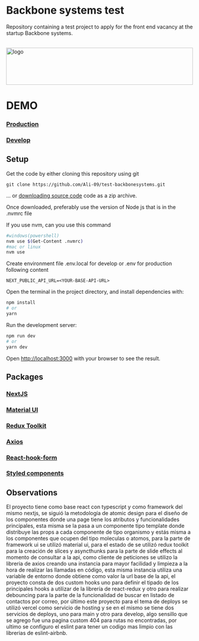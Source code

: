 # Backbone systems test

Repository containing a test project to apply for the front end vacancy at the startup Backbone systems.

<br/>
<img src="https://assets.website-files.com/6318e08ac4910dc571c44f02/6318e2d9ffc55451438398bf_BackboneSystems_Blanco.svg" alt="logo" width="100%" height="100"/>

# DEMO
### [Production](https://test-backbonesystems.vercel.app/)
### [Develop](https://test-backbonesystems-develop.vercel.app)

## Setup

Get the code by either cloning this repository using git

```
git clone https://github.com/Ali-09/test-backbonesystems.git
```

... or [downloading source code](https://github.com/Ali-09/test-backbonesystems/archive/master.zip) code as a zip archive.

Once downloaded, preferably use the version of Node js that is in the .nvmrc file

If you use nvm, can you use this command

```bash
#windows(powershell)
nvm use $(Get-Content .nvmrc)
#mac or linux
nvm use
```

Create environment file .env.local for develop or .env for production following content
```
NEXT_PUBLIC_API_URL=<YOUR-BASE-API-URL>
```

Open the terminal in the project directory, and install dependencies with:

```bash
npm install
# or
yarn
```

Run the development server:

```bash
npm run dev
# or
yarn dev
```

Open [http://localhost:3000](http://localhost:3000) with your browser to see the result.

## Packages

### [NextJS](https://nextjs.org) 
### [Material UI](https://mui.com/) 
### [Redux Toolkit](https://redux-toolkit.js.org) 
### [Axios](https://axios-http.com/)
### [React-hook-form](https://react-hook-form.com/)
### [Styled components](https://styled-components.com/)

## Observations
El proyecto tiene como base react con typescript y como framework del mismo nextjs,
se siguió la metodología de atomic design para el diseño de los componentes donde una
page tiene los atributos y funcionalidades principales, esta misma se la pasa a un
componente tipo template donde distribuye las props a cada componente de tipo organismo y
estás misma a los componentes que ocupen del tipo moleculas o atomos, para
la parte de framework ui se utilizó material ui, para el estado de se utilizó redux toolkit
para la creación de slices y asyncthunks para la parte de slide effects al momento de consultar
a la api, como cliente de peticiones se utilizo la libreria de axios creando una instancia para
mayor facilidad y limpieza a la hora de realizar las llamadas en código, esta misma instancia utiliza una variable de entorno donde obtiene como valor la url base de la api, el proyecto consta de dos custom hooks
uno para definir el tipado de los principales hooks a utilizar de la librería de react-redux y otro para realizar debouncing
para la parte de la funcionalidad de buscar en listado de contactos por correo, por último este proyecto para el tema de deploys se utilizó vercel como servicio de hosting y se en el mismo se tiene dos servicios de deploys, uno para main y otro para develop, algo sensillo que se agrego fue una pagina custom 404 para rutas no encontradas, por ultimo se configuro el eslint para tener un codigo mas limpio con las librerias de eslint-airbnb.
